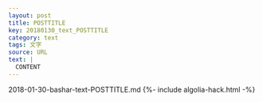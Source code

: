 ```yaml
---
layout: post
title: POSTTITLE
key: 20180130_text_POSTTITLE
category: text
tags: 文字
source: URL
text: |
  CONTENT
---
```


2018-01-30-bashar-text-POSTTITLE.md
{%- include algolia-hack.html -%}

